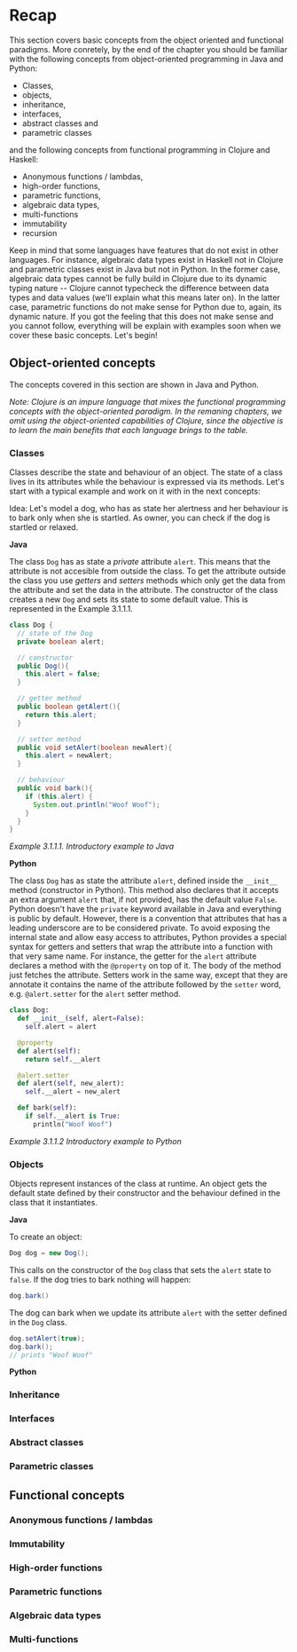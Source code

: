 # Recap

This section covers basic concepts from the object oriented and functional
paradigms. More conretely, by the end of the chapter you should be familiar with
the following concepts from object-oriented programming in Java and Python:

- Classes,
- objects,
- inheritance,
- interfaces,
- abstract classes and
- parametric classes

and the following concepts from functional programming in Clojure and Haskell:

- Anonymous functions / lambdas,
- high-order functions,
- parametric functions,
- algebraic data types,
- multi-functions
- immutability
- recursion

Keep in mind that some languages have features that do not exist in other languages.
For instance, algebraic data types exist in Haskell not in Clojure and
parametric classes exist in Java but not in Python. In the former case,
algebraic data types cannot be fully build in Clojure due to its dynamic typing
nature -- Clojure cannot typecheck the difference between data types and data values
(we'll explain what this means later on). In the latter case, parametric functions
do not make sense for Python due to, again, its dynamic nature. If you got the
feeling that this does not make sense and you cannot follow, everything will be
explain with examples soon when we cover these basic concepts.
Let's begin!

## Object-oriented concepts

The concepts covered in this section are shown in Java and Python.

*Note: Clojure is an impure language that mixes the functional programming
concepts with the object-oriented paradigm. In the remaning chapters,
we omit using the object-oriented capabilities of Clojure, since the objective
is to learn the main benefits that each language brings to the table.*

### Classes

Classes describe the state and behaviour of an object. The state of a class
lives in its attributes while the behaviour is expressed via its methods.
Let's start with a typical example and work on it with in the next concepts:

Idea:
Let's model a dog, who has as state her alertness and her behaviour is to bark
only when she is startled. As owner, you can check if the dog is startled or relaxed.

**Java**

The class `Dog` has as state a *private* attribute `alert`. This means that
the attribute is not accesible from outside the class. To get the attribute
outside the class you use *getters* and *setters* methods which only get the
data from the attribute and set the data in the attribute. The constructor
of the class creates a new `Dog` and sets its state to some default value.
This is represented in the Example 3.1.1.1.

```java
class Dog {
  // state of the Dog
  private boolean alert;

  // constructor
  public Dog(){
    this.alert = false;
  }

  // getter method
  public boolean getAlert(){
    return this.alert;
  }

  // setter method
  public void setAlert(boolean newAlert){
    this.alert = newAlert;
  }

  // behaviour
  public void bark(){
    if (this.alert) {
      System.out.println("Woof Woof");
    }
  }
}
```

*Example 3.1.1.1. Introductory example to Java*

**Python**

The class `Dog` has as state the attribute `alert`, defined inside the `__init__`
method (constructor in Python). This method also declares that it accepts
an extra argument `alert` that, if not provided, has the default value `False`.
Python doesn't have the `private` keyword available in Java and everything is
public by default. However, there is a convention that attributes that has a leading
underscore are to be considered private.
To avoid exposing the internal state and allow easy access to attributes,
Python provides a special syntax for
getters and setters that wrap the attribute into a function with that very
same name. For instance, the getter for the `alert` attribute declares
a method with the `@property` on top of it. The body of the method just
fetches the attribute. Setters work in the same way, except that they
are annotate it contains the name of the attribute followed by the `setter`
word, e.g. `@alert.setter` for the `alert` setter method.

```python
class Dog:
  def __init__(self, alert=False):
    self.alert = alert

  @property
  def alert(self):
    return self.__alert

  @alert.setter
  def alert(self, new_alert):
    self.__alert = new_alert

  def bark(self):
    if self.__alert is True:
      println("Woof Woof")
```

*Example 3.1.1.2 Introductory example to Python*

### Objects

Objects represent instances of the class at runtime. An object gets the default
state defined by their constructor and the behaviour defined in the class
that it instantiates.

**Java**

To create an object:
```java
Dog dog = new Dog();
```

This calls on the constructor of the `Dog` class that sets the `alert` state
to `false`. If the dog tries to bark nothing will happen:

```java
dog.bark()
```

The dog can bark when we update its attribute `alert` with the setter defined
in the `Dog` class.

```java
dog.setAlert(true);
dog.bark();
// prints "Woof Woof"
```

**Python**

### Inheritance

### Interfaces

### Abstract classes

### Parametric classes


## Functional concepts

### Anonymous functions / lambdas

### Immutability

### High-order functions

### Parametric functions

### Algebraic data types

### Multi-functions
